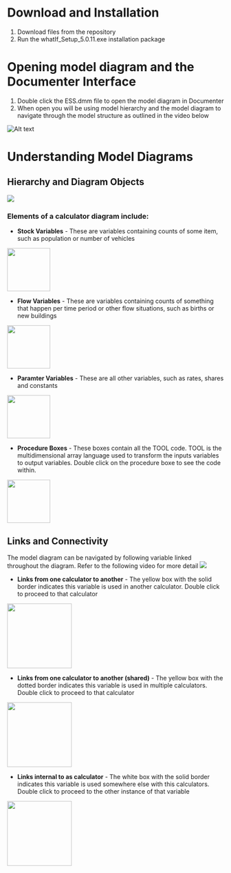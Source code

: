 # Download and Installation
1. Download files from the repository
2. Run the whatIf_Setup_5.0.11.exe installation package

# Opening model diagram and the Documenter Interface
1. Double click the ESS.dmm file to open the model diagram in Documenter
2. When open you will be using model hierarchy and the model diagram to navigate through the model structure as outlined in the video below

![Alt text](https://github.com/whatIfTechnologies/ESS_public/blob/c3012f0b5208859692ce40318ca4162ca309136f/Documentation/documenter.jpg)

# Understanding Model Diagrams
## Hierarchy and Diagram Objects
[![](https://github.com/whatIfTechnologies/ESS_public/blob/cb5d6f428715aa092106a0f790ad5f30433e6259/Documentation/Diagram%20video.jpg)](https://www.youtube.com/watch?v=qFF_o69p0x8)

### Elements of a calculator diagram include:
* **Stock Variables** - These are variables containing counts of some item, such as population or number of vehicles

<img src="https://github.com/whatIfTechnologies/ESS_public/blob/b791397d4964658732260ac4a4fa18c99e8b4090/Documentation/stock.jpg" width="100">

* **Flow Variables** - These are variables containing counts of something that happen per time period or other flow situations, such as births or new buildings

<img src="https://github.com/whatIfTechnologies/ESS_public/blob/cb5d6f428715aa092106a0f790ad5f30433e6259/Documentation/flow.jpg" width="100">

* **Paramter Variables** - These are all other variables, such as rates, shares and constants

<img src="https://github.com/whatIfTechnologies/ESS_public/blob/cb5d6f428715aa092106a0f790ad5f30433e6259/Documentation/parameter.jpg" width="100">

* **Procedure Boxes** - These boxes contain all the TOOL code. TOOL is the multidimensional array language used to transform the inputs variables to output variables. Double click on the procedure boxe to see the code within.

<img src="https://github.com/whatIfTechnologies/ESS_public/blob/cb5d6f428715aa092106a0f790ad5f30433e6259/Documentation/calculator.jpg" width="100">

## Links and Connectivity
The model diagram can be navigated by following variable linked throughout the diagram. Refer to the following video for more detail
[![](https://github.com/whatIfTechnologies/ESS_public/blob/cb5d6f428715aa092106a0f790ad5f30433e6259/Documentation/Connectivity%20video.jpg)](https://www.youtube.com/watch?v=IRO5ZW0ZF-8)

* **Links from one calculator to another** - The yellow box with the solid border indicates this variable is used in another calculator. Double click to proceed to that calculator

<img src="https://github.com/whatIfTechnologies/ESS_public/blob/2ac15bf5a083306603c2af65ea5ba9a083de16e1/Documentation/external%20link.jpg" width="150">

* **Links from one calculator to another (shared)** - The yellow box with the dotted border indicates this variable is used in multiple calculators. Double click to proceed to that calculator

<img src="https://github.com/whatIfTechnologies/ESS_public/blob/2ac15bf5a083306603c2af65ea5ba9a083de16e1/Documentation/shared%20link.jpg" width="150">

* **Links internal to as calculator** - The white box with the solid border indicates this variable is used somewhere else with this calculators. Double click to proceed to the other instance of that variable

<img src="https://github.com/whatIfTechnologies/ESS_public/blob/2ac15bf5a083306603c2af65ea5ba9a083de16e1/Documentation/internal%20link.jpg" width="150">
